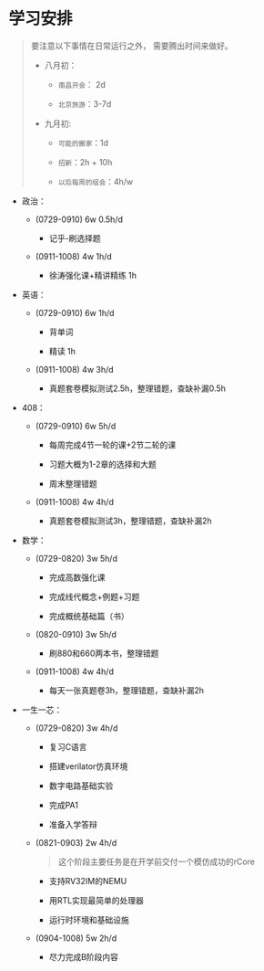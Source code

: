 # 学习安排

> 要注意以下事情在日常运行之外， 需要腾出时间来做好。
>
> - 八月初：
>
>   - `南昌开会`： 2d
>
>   - `北京旅游`：3-7d
>
> - 九月初: 
>
>   - `可能的搬家`：1d
>
>   - `招新`：2h + 10h
>
>   - `以后每周的组会`：4h/w

- 政治： 

    - (0729-0910) 6w 0.5h/d

        - 记乎-刷选择题

    - (0911-1008) 4w 1h/d

        - 徐涛强化课+精讲精练 1h

- 英语：

    - (0729-0910) 6w 1h/d

        - 背单词 

        - 精读 1h

    - (0911-1008) 4w 3h/d

        - 真题套卷模拟测试2.5h，整理错题，查缺补漏0.5h

- 408： 

    - (0729-0910) 6w 5h/d

        - 每周完成4节一轮的课+2节二轮的课

        - 习题大概为1-2章的选择和大题

        - 周末整理错题

    - (0911-1008) 4w 4h/d

        - 真题套卷模拟测试3h，整理错题，查缺补漏2h

- 数学：

    - (0729-0820) 3w 5h/d

        - 完成高数强化课

        - 完成线代概念+例题+习题

        - 完成概统基础篇（书）

    - (0820-0910) 3w 5h/d

        - 刷880和660两本书，整理错题

    - (0911-1008) 4w 4h/d

        - 每天一张真题卷3h，整理错题，查缺补漏2h

- 一生一芯：

    - (0729-0820) 3w 4h/d

        - 复习C语言

        - 搭建verilator仿真环境

        - 数字电路基础实验

        - 完成PA1

        - 准备入学答辩

    - (0821-0903) 2w 4h/d

        > 这个阶段主要任务是在开学前交付一个模仿成功的rCore
        
        - 支持RV32IM的NEMU
        
        - 用RTL实现最简单的处理器
        
        - 运行时环境和基础设施

    - (0904-1008) 5w 2h/d

        - 尽力完成B阶段内容
